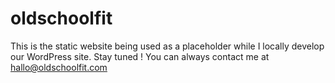 # oldschoolfit

This is the static website being used as a placeholder while I locally develop our WordPress site. Stay tuned ! You can always contact me at hallo@oldschoolfit.com
